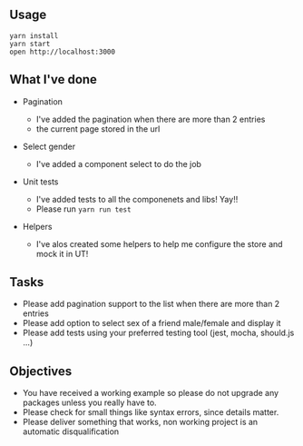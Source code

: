 ## Usage

```
yarn install
yarn start
open http://localhost:3000
```
## What I've done
- Pagination
    - I've added the pagination when there are more than 2 entries
    - the current page stored in the url

- Select gender
    - I've added a component select to do the job

- Unit tests
    - I've added tests to all the componenets and libs! Yay!!
    - Please run `yarn run test`

- Helpers
    - I've alos created some helpers to help me configure the store and mock it in UT!

## Tasks

- Please add pagination support to the list when there are more than 2 entries
- Please add option to select sex of a friend male/female and display it
- Please add tests using your preferred testing tool (jest, mocha, should.js ...)

## Objectives

- You have received a working example so please do not upgrade any packages unless you really have to.
- Please check for small things like syntax errors, since details matter.
- Please deliver something that works, non working project is an automatic disqualification

